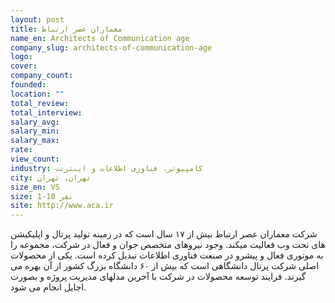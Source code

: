```yaml
---
layout: post
title: معماران عصر ارتباط
name_en: Architects of Communication age
company_slug: architects-of-communication-age
logo: 
cover: 
company_count:
founded:
location: ""
total_review: 
total_interview: 
salary_avg: 
salary_min: 
salary_max: 
rate: 
view_count: 
industry: کامپیوتر، فناوری اطلاعات و اینترنت
city: تهران, تهران
size_en: VS
size: 1-10 نفر
site: http://www.aca.ir
---
```


شرکت معماران عصر ارتباط بیش از ۱۷ سال است که در زمینه تولید پرتال و اپلیکیشن های تحت وب فعالیت میکند. وجود نیروهای متخصص جوان و فعال در شرکت، مجموعه را به موتوری فعال و پیشرو در صنعت فناوری اطلاعات تبدیل کرده است. یکی از محصولات اصلی شرکت پرتال دانشگاهی است که بیش از ۶۰ دانشگاه بزرگ کشور از آن بهره می گیرند. فرایند توسعه محصولات در شرکت با آخرین مدلهای مدیریت پروژه و بصورت اجایل انجام می شود.
